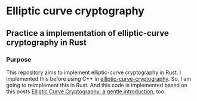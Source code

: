 # Elliptic curve cryptography

## Practice a implementation of elliptic-curve cryptography in Rust

### Purpose

This repository aims to implement elliptic-curve cryptography in Rust. I 
implemented this before using C++ in [elliptic-curve-cryptography](https://github.com/minsubb13/elliptic-curve-cryptography). So, I am going 
to reimplement this in Rust. And this code is implemented based on this posts 
[Elliptic Curve Cryptography: a gentle introduction](https://andrea.corbellini.name/2015/05/17/elliptic-curve-cryptography-a-gentle-introduction/), too.